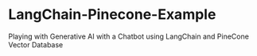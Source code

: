 # LangChain-Pinecone-Example
Playing with Generative AI with a Chatbot using LangChain and PineCone Vector Database

